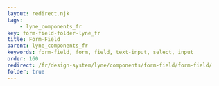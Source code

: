 ```yaml
---
layout: redirect.njk
tags: 
    - lyne_components_fr
key: form-field-folder-lyne_fr
title: Form-Field
parent: lyne_components_fr
keywords: form-field, form, field, text-input, select, input
order: 160
redirect: /fr/design-system/lyne/components/form-field/form-field/
folder: true
---
```

